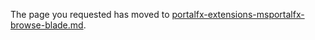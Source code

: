 The page you requested has moved to [portalfx-extensions-msportalfx-browse-blade.md](portalfx-extensions-msportalfx-browse-blade.md).